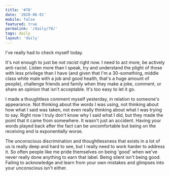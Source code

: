 ```yaml
---
title: '#78'
date: '2020-06-01'
mobile: false
featured: true
permalink: '/daily/78/'
tags: daily
layout: 'daily'
---
```


I've really had to check myself today.

It's not enough to just be _not racist_ right now. I need to act more, be actively anti-racist. Listen more than I speak, try and understand the plight of those with less privilege than I have (and given that I'm a 30-something, middle class white male with a job and good health, that's a huge amount of people), challenge friends and family when they make a joke, comment, or share an opinion that isn't acceptable. It's too easy to let it go.

I made a thoughtless comment myself yesterday, in relation to someone's appearance. Not thinking about the words I was using, not thinking about how what I said was taken, not even really thinking about what I was trying to say. Right now I truly don't know why I said what I did, but they made the point that it came from somewhere. It wasn't just an accident. Having your words played back after the fact can be uncomfortable but being on the receiving end is exponentially worse.

The unconscious discrimination and thoughtlessness that exists in a lot of us is really deep and hard to see, but I really need to work harder to address it. So often people like me pride themselves on being 'good' when we've never really done anything to earn that label. Being silent isn't being good. Failing to acknowledge and learn from your own mistakes and glimpses into your unconscious isn't either.
